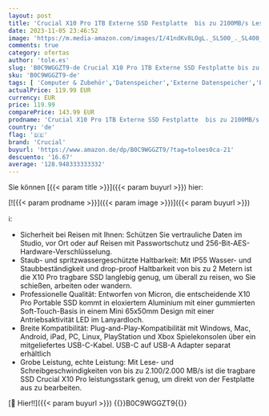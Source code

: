 ```yaml
---
layout: post
title: 'Crucial X10 Pro 1TB Externe SSD Festplatte  bis zu 2100MB/s Lesen und 2000MB/s Schreiben  PC und Mac  inkl. Mylio Photos+  USB-C 3.2 Portable Solid State Drive - CT1000X10PROSSD902'
date: 2023-11-05 23:46:52
image: 'https://m.media-amazon.com/images/I/41ndKv8LOgL._SL500_._SL400_.jpg'
comments: true
category: ofertas
author: 'tole.es'
slug: 'B0C9WGGZT9-de Crucial X10 Pro 1TB Externe SSD Festplatte bis zu 2100MB/s...'
sku: 'B0C9WGGZT9-de'
tags: [ 'Computer & Zubehör','Datenspeicher','Externe Datenspeicher','Externe SSD','crucial','🇩🇪', ]
actualPrice: 119.99 EUR
currency: EUR
price: 119.99
comparePrice: 143.99 EUR
prodname: 'Crucial X10 Pro 1TB Externe SSD Festplatte  bis zu 2100MB/s Lesen und 2000MB/s Schreiben  PC und Mac  inkl. Mylio Photos+  USB-C 3.2 Portable Solid State Drive - CT1000X10PROSSD902'
country: 'de'
flag: '🇩🇪'
brand: 'Crucial'
buyurl: 'https://www.amazon.de/dp/B0C9WGGZT9/?tag=tolees0ca-21'
descuento: '16.67'
average: '128.948333333332'
---
```


Sie können [{{< param title >}}]({{< param buyurl >}}) hier:

[![{{< param prodname >}}]({{< param image >}})]({{< param buyurl >}})

ℹ️:

- Sicherheit bei Reisen mit Ihnen: Schützen Sie vertrauliche Daten im Studio, vor Ort oder auf Reisen mit Passwortschutz und 256-Bit-AES-Hardware-Verschlüsselung.
- Staub- und spritzwassergeschützte Haltbarkeit: Mit IP55 Wasser- und Staubbeständigkeit und drop-proof Haltbarkeit von bis zu 2 Metern ist die X10 Pro tragbare SSD langlebig genug, um überall zu reisen, wo Sie schießen, arbeiten oder wandern.
- Professionelle Qualität: Entworfen von Micron, die entscheidende X10 Pro Portable SSD kommt in eloxiertem Aluminium mit einer gummierten Soft-Touch-Basis in einem Mini 65x50mm Design mit einer Antriebsaktivität LED im Lanyardloch.
- Breite Kompatibilität: Plug-and-Play-Kompatibilität mit Windows, Mac, Android, iPad, PC, Linux, PlayStation und Xbox Spielekonsolen über ein mitgeliefertes USB-C-Kabel. USB-C auf USB-A Adapter separat erhältlich
- Grobe Leistung, echte Leistung: Mit Lese- und Schreibgeschwindigkeiten von bis zu 2.100/2.000 MB/s ist die tragbare SSD Crucial X10 Pro leistungsstark genug, um direkt von der Festplatte aus zu bearbeiten.

[🛒 Hier!!]({{< param buyurl >}})
{{<world>}}B0C9WGGZT9{{</world>}}
